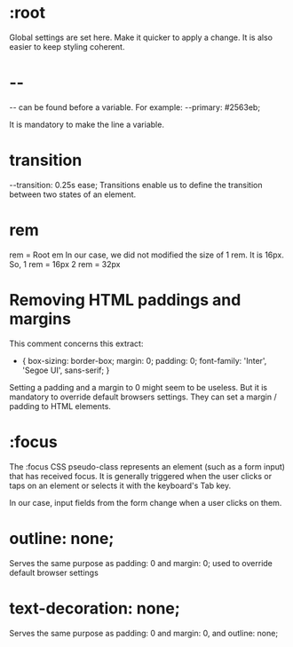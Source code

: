# :root

Global settings are set here. Make it quicker to apply a change. It is also easier to keep styling coherent.

# --

-- can be found before a variable. For example:
--primary: #2563eb;

It is mandatory to make the line a variable.

# transition

--transition: 0.25s ease;
Transitions enable us to define the transition between two states of an element.

# rem

rem = Root em
In our case, we did not modified the size of 1 rem. It is 16px.
So, 1 rem = 16px
2 rem = 32px

# Removing HTML paddings and margins

This comment concerns this extract:

* {
    box-sizing: border-box;
    margin: 0;
    padding: 0;
    font-family: 'Inter', 'Segoe UI', sans-serif;
}

Setting a padding and a margin to 0 might seem to be useless. But it is mandatory to override default browsers settings. They can set a margin / padding to HTML elements.

# :focus

The :focus CSS pseudo-class represents an element (such as a form input) that has received focus. It is generally triggered when the user clicks or taps on an element or selects it with the keyboard's Tab key.

In our case, input fields from the form change when a user clicks on them.

# outline: none;

Serves the same purpose as padding: 0 and margin: 0; used to override default browser settings

# text-decoration: none;

Serves the same purpose as padding: 0 and margin: 0, and outline: none;